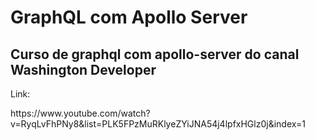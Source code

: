 # GraphQL com Apollo Server

<h2>Curso de graphql com apollo-server do canal Washington Developer</h2>

<p>Link:</p>
<a>https://www.youtube.com/watch?v=RyqLvFhPNy8&list=PLK5FPzMuRKlyeZYiJNA54j4lpfxHGlz0j&index=1</a>

